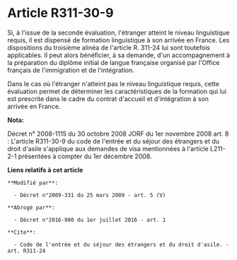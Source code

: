 # Article R311-30-9

Si, à l'issue de la seconde évaluation, l'étranger atteint le niveau linguistique requis, il est dispensé de formation
linguistique à son arrivée en France. Les dispositions du troisième alinéa de l'article R. 311-24 lui sont toutefois
applicables. Il peut alors bénéficier, à sa demande, d'un accompagnement à la préparation du diplôme initial de langue
française organisé par l'Office français de l'immigration et de l'intégration. 

Dans le cas où l'étranger n'atteint pas le niveau linguistique requis, cette évaluation permet de déterminer les
caractéristiques de la formation qui lui est prescrite dans le cadre du contrat d'accueil et d'intégration à son arrivée en
France.

**Nota:**

Décret n° 2008-1115 du 30 octobre 2008 JORF du 1er novembre 2008 art. 8 : L'article R311-30-9 du code de l'entrée et du
séjour des étrangers et du droit d'asile s'applique aux demandes de visa mentionnées à l'article L211-2-1 présentées à
compter du 1er décembre 2008.

**Liens relatifs à cet article**

	**Modifié par**:

	  - Décret n°2009-331 du 25 mars 2009 - art. 5 (V)

	**Abrogé par**:

	  - Décret n°2016-900 du 1er juillet 2016 - art. 1

	**Cite**:

	  - Code de l'entrée et du séjour des étrangers et du droit d'asile. - art. R311-24
